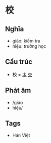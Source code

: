 # 校

## Nghĩa

* giáo: kiểm tra
* hiệu: trường học

## Cấu trúc
* 校 = [木](木.md) [交](交.md)

## Phát âm

* /giáo
* hiệu/

## Tags
* Hán Việt

<script>window.HANZI_FIELD='校';</script>
